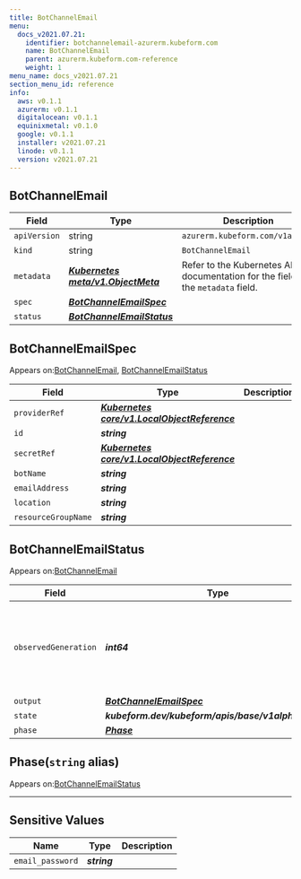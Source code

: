 ```yaml
---
title: BotChannelEmail
menu:
  docs_v2021.07.21:
    identifier: botchannelemail-azurerm.kubeform.com
    name: BotChannelEmail
    parent: azurerm.kubeform.com-reference
    weight: 1
menu_name: docs_v2021.07.21
section_menu_id: reference
info:
  aws: v0.1.1
  azurerm: v0.1.1
  digitalocean: v0.1.1
  equinixmetal: v0.1.0
  google: v0.1.1
  installer: v2021.07.21
  linode: v0.1.1
  version: v2021.07.21
---
```


## BotChannelEmail
| Field | Type | Description |
| ------ | ----- | ----------- |
| `apiVersion` | string | `azurerm.kubeform.com/v1alpha1` |
|    `kind` | string | `BotChannelEmail` |
| `metadata` | ***[Kubernetes meta/v1.ObjectMeta](https://v1-18.docs.kubernetes.io/docs/reference/generated/kubernetes-api/v1.18/#objectmeta-v1-meta)***|Refer to the Kubernetes API documentation for the fields of the `metadata` field.|
| `spec` | ***[BotChannelEmailSpec](#botchannelemailspec)***||
| `status` | ***[BotChannelEmailStatus](#botchannelemailstatus)***||
## BotChannelEmailSpec

Appears on:[BotChannelEmail](#botchannelemail), [BotChannelEmailStatus](#botchannelemailstatus)

| Field | Type | Description |
| ------ | ----- | ----------- |
| `providerRef` | ***[Kubernetes core/v1.LocalObjectReference](https://v1-18.docs.kubernetes.io/docs/reference/generated/kubernetes-api/v1.18/#localobjectreference-v1-core)***||
| `id` | ***string***||
| `secretRef` | ***[Kubernetes core/v1.LocalObjectReference](https://v1-18.docs.kubernetes.io/docs/reference/generated/kubernetes-api/v1.18/#localobjectreference-v1-core)***||
| `botName` | ***string***||
| `emailAddress` | ***string***||
| `location` | ***string***||
| `resourceGroupName` | ***string***||
## BotChannelEmailStatus

Appears on:[BotChannelEmail](#botchannelemail)

| Field | Type | Description |
| ------ | ----- | ----------- |
| `observedGeneration` | ***int64***| ***(Optional)*** Resource generation, which is updated on mutation by the API Server.|
| `output` | ***[BotChannelEmailSpec](#botchannelemailspec)***| ***(Optional)*** |
| `state` | ***kubeform.dev/kubeform/apis/base/v1alpha1.State***| ***(Optional)*** |
| `phase` | ***[Phase](#phase)***| ***(Optional)*** |
## Phase(`string` alias)

Appears on:[BotChannelEmailStatus](#botchannelemailstatus)

---
## Sensitive Values
| Name | Type | Description |
|------|------|-------------|
| `email_password` | ***string*** ||
